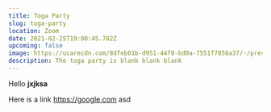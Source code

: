 ```yaml
---
title: Toga Party
slug: toga-party
location: Zoom
date: 2021-02-25T19:00:45.782Z
upcoming: false
image: https://ucarecdn.com/8dfeb01b-d951-44f0-bd0a-7551f7858a37/-/preview/
description: The toga party is blank blank blank
---
```

Hello **jxjksa**

Here is a link <https://google.com> asd